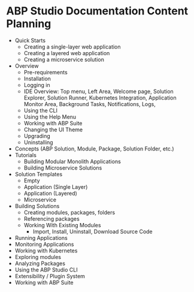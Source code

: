 # ABP Studio Documentation Content Planning

* Quick Starts
  * Creating a single-layer web application
  * Creating a layered web application
  * Creating a microservice solution
* Overview
  * Pre-requirements
  * Installation
  * Logging in
  * IDE Overview: Top menu, Left Area, Welcome page, Solution Explorer, Solution Runner, Kubernetes Integration, Application Monitor Area, Background Tasks, Notifications, Logs, 
  * Using the CLI
  * Using the Help Menu
  * Working with ABP Suite
  * Changing the UI Theme
  * Upgrading
  * Uninstalling
* Concepts (ABP Solution, Module, Package, Solution Folder, etc.)
* Tutorials
  * Building Modular Monolith Applications
  * Building Microservice Solutions
* Solution Templates
  * Empty
  * Application (Single Layer)
  * Application (Layered)
  * Microservice
* Building Solutions
  * Creating modules, packages, folders
  * Referencing packages
  * Working With Existing Modules
    * Import, Install, Uninstall, Download Source Code
* Running Applications
* Monitoring Applications
* Working with Kubernetes
* Exploring modules
* Analyzing Packages
* Using the ABP Studio CLI
* Extensibility / Plugin System
* Working with ABP Suite